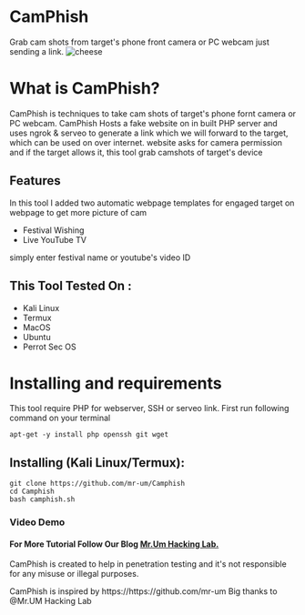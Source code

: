 # CamPhish
Grab cam shots from target's phone front camera or PC webcam just sending a link.
![cheese](https://1.bp.blogspot.com/-n5pUKZF8irQ/YQLNKnlLOwI/AAAAAAAACJU/JqwcGeXEQtsY3BUC2hx0LLwAXLVWmeReACLcBGAsYHQ/s1366/Screenshot%2Bfrom%2B2021-07-29%2B21-35-30.png)

# What is CamPhish?
<p>CamPhish is techniques to take cam shots of target's phone fornt camera or PC webcam. CamPhish Hosts a fake website on in built PHP server and uses ngrok & serveo to generate a link which we will forward to the target, which can be used on over internet. website asks for camera permission and if the target allows it, this tool grab camshots of target's device</p>

## Features
<p>In this tool I added two automatic webpage templates for engaged target on webpage to get more picture of cam</p>
<ul>
  <li>Festival Wishing</li>
  <li>Live YouTube TV</li>
</ul>
<p>simply enter festival name or youtube's video ID</p>

## This Tool Tested On :
<ul>
  <li>Kali Linux</li>
  <li>Termux</li>
  <li>MacOS</li>
  <li>Ubuntu</li>
  <li>Perrot Sec OS</li>
</ul>

# Installing and requirements
<p>This tool require PHP for webserver, SSH or serveo link. First run following command on your terminal</p>

```
apt-get -y install php openssh git wget
```

## Installing (Kali Linux/Termux):

```
git clone https://github.com/mr-um/Camphish
cd Camphish
bash camphish.sh
```
### Video Demo
#### For More Tutorial Follow Our Blog <a href="http://mrumhackinglab.org">Mr.Um Hacking Lab.</a>
<p>CamPhish is created to help in penetration testing and it's not responsible for any misuse or illegal purposes.</p>
<p>CamPhish is inspired by https://https://github.com/mr-um Big thanks to @Mr.UM Hacking Lab</p>
